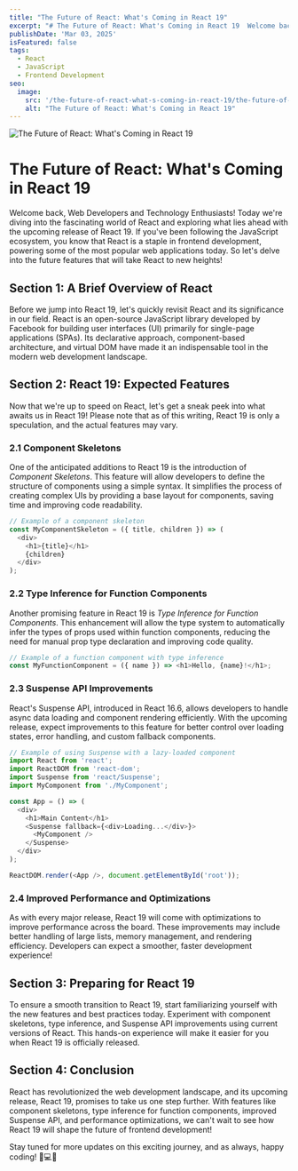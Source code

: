 ```yaml
---
title: "The Future of React: What's Coming in React 19"
excerpt: "# The Future of React: What's Coming in React 19  Welcome back, Web Developers and Technology Enthusiasts! Today we're diving into the fascinating wor..."
publishDate: 'Mar 03, 2025'
isFeatured: false
tags:
  - React
  - JavaScript
  - Frontend Development
seo:
  image:
    src: '/the-future-of-react-what-s-coming-in-react-19/the-future-of-react-what-s-coming-in-react-19.webp'
    alt: "The Future of React: What's Coming in React 19"
---
```


![The Future of React: What's Coming in React 19](/the-future-of-react-what-s-coming-in-react-19/the-future-of-react-what-s-coming-in-react-19.webp)

# The Future of React: What's Coming in React 19

Welcome back, Web Developers and Technology Enthusiasts! Today we're diving into the fascinating world of React and exploring what lies ahead with the upcoming release of React 19. If you've been following the JavaScript ecosystem, you know that React is a staple in frontend development, powering some of the most popular web applications today. So let's delve into the future features that will take React to new heights!

## **Section 1: A Brief Overview of React**

Before we jump into React 19, let's quickly revisit React and its significance in our field. React is an open-source JavaScript library developed by Facebook for building user interfaces (UI) primarily for single-page applications (SPAs). Its declarative approach, component-based architecture, and virtual DOM have made it an indispensable tool in the modern web development landscape.

## **Section 2: React 19: Expected Features**

Now that we're up to speed on React, let's get a sneak peek into what awaits us in React 19! Please note that as of this writing, React 19 is only a speculation, and the actual features may vary.

### **2.1 Component Skeletons**

One of the anticipated additions to React 19 is the introduction of _Component Skeletons_. This feature will allow developers to define the structure of components using a simple syntax. It simplifies the process of creating complex UIs by providing a base layout for components, saving time and improving code readability.

```javascript
// Example of a component skeleton
const MyComponentSkeleton = ({ title, children }) => (
  <div>
    <h1>{title}</h1>
    {children}
  </div>
);
```

### **2.2 Type Inference for Function Components**

Another promising feature in React 19 is _Type Inference for Function Components_. This enhancement will allow the type system to automatically infer the types of props used within function components, reducing the need for manual prop type declaration and improving code quality.

```javascript
// Example of a function component with type inference
const MyFunctionComponent = ({ name }) => <h1>Hello, {name}!</h1>;
```

### **2.3 Suspense API Improvements**

React's Suspense API, introduced in React 16.6, allows developers to handle async data loading and component rendering efficiently. With the upcoming release, expect improvements to this feature for better control over loading states, error handling, and custom fallback components.

```javascript
// Example of using Suspense with a lazy-loaded component
import React from 'react';
import ReactDOM from 'react-dom';
import Suspense from 'react/Suspense';
import MyComponent from './MyComponent';

const App = () => (
  <div>
    <h1>Main Content</h1>
    <Suspense fallback={<div>Loading...</div>}>
      <MyComponent />
    </Suspense>
  </div>
);

ReactDOM.render(<App />, document.getElementById('root'));
```

### **2.4 Improved Performance and Optimizations**

As with every major release, React 19 will come with optimizations to improve performance across the board. These improvements may include better handling of large lists, memory management, and rendering efficiency. Developers can expect a smoother, faster development experience!

## **Section 3: Preparing for React 19**

To ensure a smooth transition to React 19, start familiarizing yourself with the new features and best practices today. Experiment with component skeletons, type inference, and Suspense API improvements using current versions of React. This hands-on experience will make it easier for you when React 19 is officially released.

## **Section 4: Conclusion**

React has revolutionized the web development landscape, and its upcoming release, React 19, promises to take us one step further. With features like component skeletons, type inference for function components, improved Suspense API, and performance optimizations, we can't wait to see how React 19 will shape the future of frontend development!

Stay tuned for more updates on this exciting journey, and as always, happy coding! 🎉💻✨

